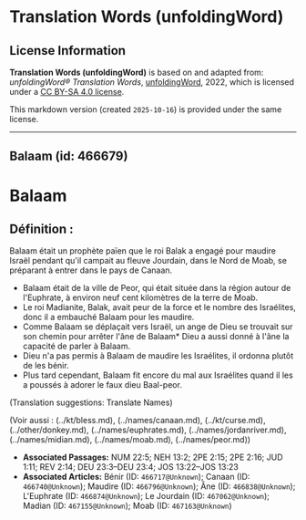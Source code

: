 # Translation Words (unfoldingWord)

## License Information

**Translation Words (unfoldingWord)** is based on and adapted from: _unfoldingWord® Translation Words_, [unfoldingWord](https://unfoldingword.org/utw), 2022, which is licensed under a [CC BY-SA 4.0 license](https://creativecommons.org/licenses/by-sa/4.0/legalcode.en).

This markdown version (created `2025-10-16`) is provided under the same license.



--------------------------------

## Balaam (id: 466679)

Balaam
======

Définition :
------------

Balaam était un prophète païen que le roi Balak a engagé pour maudire Israël pendant qu'il campait au fleuve Jourdain, dans le Nord de Moab, se préparant à entrer dans le pays de Canaan.

* Balaam était de la ville de Peor, qui était située dans la région autour de l'Euphrate, à environ neuf cent kilomètres de la terre de Moab.
* Le roi Madianite, Balak, avait peur de la force et le nombre des Israélites, donc il a embauché Balaam pour les maudire.
* Comme Balaam se déplaçait vers Israël, un ange de Dieu se trouvait sur son chemin pour arrêter l'âne de Balaam\* Dieu a aussi donné à l'âne la capacité de parler à Balaam.
* Dieu n'a pas permis à Balaam de maudire les Israélites, il ordonna plutôt de les bénir.
* Plus tard cependant, Balaam fit encore du mal aux Israélites quand il les a poussés à adorer le faux dieu Baal\-peor.

(Translation suggestions: Translate Names)

(Voir aussi : (../kt/bless.md), (../names/canaan.md), (../kt/curse.md), (../other/donkey.md), (../names/euphrates.md), (../names/jordanriver.md), (../names/midian.md), (../names/moab.md), (../names/peor.md))

* **Associated Passages:** NUM 22:5; NEH 13:2; 2PE 2:15; 2PE 2:16; JUD 1:11; REV 2:14; DEU 23:3–DEU 23:4; JOS 13:22–JOS 13:23
* **Associated Articles:** Bénir (ID: `466717@Unknown`); Canaan (ID: `466740@Unknown`); Maudire (ID: `466796@Unknown`); Âne  (ID: `466838@Unknown`); L'Euphrate (ID: `466874@Unknown`); Le Jourdain (ID: `467062@Unknown`); Madian (ID: `467155@Unknown`); Moab (ID: `467163@Unknown`)

